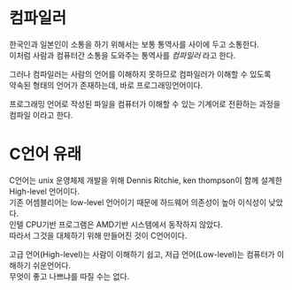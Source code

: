 # 컴파일러
한국인과 일본인이 소통을 하기 위해서는 보통 통역사를 사이에 두고 소통한다.  
이처럼 사람과 컴퓨터간 소통을 도와주는 통역사를 *컴파일러* 라고 한다.  
  
그러나 컴파일러는 사람의 언어를 이해하지 못하므로 컴파일러가 이해할 수 있도록  
약속된 형태의 언어가 존재하는데, 바로 프로그래밍언어이다.  
  
프로그래밍 언어로 작성된 파일을 컴퓨터가 이해할 수 있는 기계어로 전환하는 과정을 컴파일 이라고 한다.  
  
# C언어 유래
C언어는  unix 운영체제 개발을 위해 Dennis Ritchie, ken thompson이 함께 설계한 High-level 언어이다.  
기존 어셈블리어는 low-level 언어이기 때문에 하드웨어 의존성이 높아 이식성이 낮았다.  
인텔 CPU기반 프로그램은 AMD기반 시스템에서 동작하지 않았다.  
따라서 그것을 대체하기 위해 만들어진 것이 C언어이다.  
  
고급 언어(High-level)는 사람이 이해하기 쉽고, 저급 언어(Low-level)는 컴퓨터가 이해하기 쉬운언어다.  
무엇이 좋고 나쁘냐를 따질 수는 없다.  
